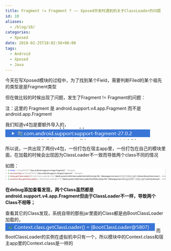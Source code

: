 ```yaml
---
title: Fragment != Fragment ? —— Xposed开发时遇到的关于ClassLoader的问题
id: 10
aliases:
  - /blog/10/
categories:
  - Xposed
date: 2018-02-25T18:02:56+08:00
tags:
  - Android
  - Xposed
  - Java
---
```


今天在写Xposed模块的过程中，为了找到某个Field，需要判断Filed的某个祖先的类型是是Fragment类型

但在做比较的时候出现了问题，发生了Fragment != Fragment的问题：

注：这里的 Fragment 是 android.support.v4.app.Fragment 而不是 android.app.Fragment

我们知道v4包是要额外导入的，
![](/images/blog/10_1.png)

所以说，一共出现了两份v4包，一份打包在宿主app里，一份打包在自己的模块里面，在加载的时候会出现因为ClassLoader不一致而导致两个class不同的情况

如图：
![](/images/blog/10_0.png)

**在debug添加查看发现，两个Class虽然都是android.support.v4.app.Fragment但由于ClassLoader不一样，导致两个Class不相等；**

查看其它的Class发现，系统自带的那些jar里面的Class都是由BootClassLoader加载的，
![](/images/blog/10_2.png)
而BootClassLoader的实例在虚拟机中只有一个，所以模块中的Context.class和宿主app里的Context.class是一样的
